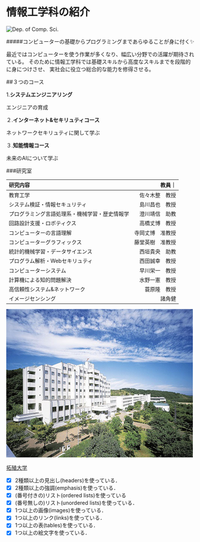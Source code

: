 # 情報工学科の紹介
<!-- Markdown記法を使って学科の紹介ページを作る -->
![Dep. of Comp. Sci.](https://feng.takushoku-u.ac.jp/albums/abm00004330.jpg "情報工学科")

#####コンピューターの基礎からプログラミングまであらゆることが身に付く:sparkles:

最近ではコンピューターを使う作業が多くなり、幅広い分野での活躍が期待されている。
そのために情報工学科では基礎スキルから高度なスキルまでを段階的に身につけさせ、
実社会に役立つ総合的な能力を修得させる。


##３つのコース

1.**システムエンジニアリング**

  エンジニアの育成

２.**インターネット&セキリュティコース**

  ネットワークセキリュティに関して学ぶ

３.**知能情報コース**

  未来のAIについて学ぶ

###研究室

|研究内容|教員｜
|:---|---:|
|教育工学|佐々木整　教授|
|システム検証・情報セキュリティ|島川昌也　教授|
|プログラミング言語処理系・機械学習・歴史情報学|澄川靖信　助教|
|回路設計支援・ロボティクス|高橋丈博　教授|
|コンピューターの言語理解|寺岡丈博　准教授|
|コンピューターグラフィックス|藤堂英樹　准教授|
|統計的機械学習・データサイエンス|西垣貴央　助教|
|プログラム解析・Webセキリュティ|西田誠幸　教授|
|コンピューターシステム|早川栄一　教授|
|計算機による知的問題解決|水野一憲　教授|
|高信頼性システム&ネットワーク|蓑原隆　教授|
|イメージセンシング|諸角健|





![Takushoku University](hachioji.jpg "八王子国際キャンパス")


[拓殖大学](http://www.takushoku-u.ac.jp "Takushoku University")
<!-- この部分より上に記述を追加して下のチェックボックスで確認する -->
- [x] 2種類以上の見出し(headers)を使っている．
- [x] 2種類以上の強調(emphasis)を使っている．
- [x] (番号付きの)リスト(ordered lists)を使っている
- [x] (番号無しの)リスト(unordered lists)を使っている．
- [x] 1つ以上の画像(images)を使っている．
- [x] 1つ以上のリンク(links)を使っている．
- [x] 1つ以上の表(tables)を使っている．
- [x] 1つ以上の絵文字を使っている．